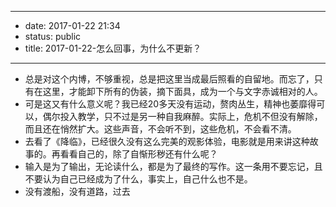 - --
- date: 2017-01-22 21:34
- status: public
- title: 2017-01-22-怎么回事，为什么不更新？
- --
- 总是对这个内博，不够重视，总是把这里当成最后照看的自留地。而忘了，只有在这里，才能卸下所有的伪装，摘下面具，成为一个与文字赤诚相对的人。
- 可是这又有什么意义呢？我已经20多天没有运动，赘肉丛生，精神也萎靡得可以，偶尔投入教学，只不过是另一种自我麻醉。实际上，危机不但没有解除，而且还在悄然扩大。这些声音，不会听不到，这些危机，不会看不清。
- 去看了《降临》，已经很久没有这么完美的观影体验，电影就是用来讲这种故事的。再看看自己的，除了自惭形秽还有什么呢？
- 输入是为了输出，无论读什么，都是为了最终的写作。这一条用不要忘记，且不要认为自己已经成为了什么，事实上，自己什么也不是。
- 没有渡船，没有道路，过去
